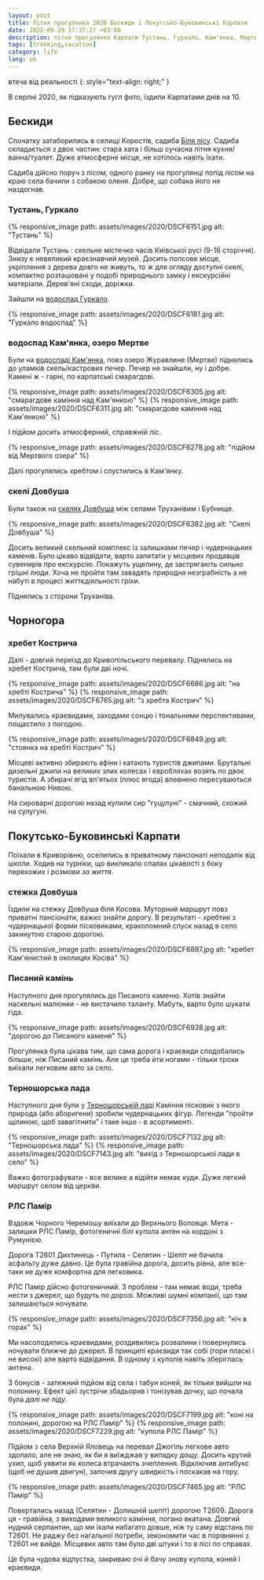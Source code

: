 ```yaml
---
layout: post
title: Літня прогулянка 2020 Бескиди і Покутсько-Буковинські Карпати
date: 2022-09-29 17:37:27 +03:00
description: літня прогулянка Карпати Тустань, Гуркало, Кам'янка, Мертве озеро скелі Довбуша хребет Кострича Писаний камінь, Терношорська лада Рлс Памір
tags: [trekking,vacation]
category: life
lang: uk
---
```


втеча від реальності
{: style="text-align: right;" }


В серпні 2020, як підказують гугл фото, їздили Карпатами днів на 10.

## Бескиди

Спочатку затаборились в селищі Коростів, садиба [Біля лісу](https://maps.google.com/?cid=956789349912474078&entry=gps).
Садиба складається з двох частин: стара хата і більш сучасна літня кухня/ванна/туалет.
Дуже атмосферне місце, не хотілось навіть їхати.

Садиба дійсно поруч з лісом, одного ранку на прогулянці попід лісом на краю села бачили з собакою оленя. 
Добре, що собака його не наздогнав.

### Тустань, Гуркало

{% responsive_image path: assets/images/2020/DSCF6151.jpg alt: "Тустань" %}

Відвідали Тустань : скельне містечко часів Київської русі (9-16 сторіччя).
Знизу є невеликий краєзнавчий музей.
Досить попсове місце, укріплення з дерева довго не живуть, то ж для огляду доступні скелі, компактно розташовані у подобі природнього замку і екскурсійні матеріали.
Дерев'яні сходи, доріжки.

Зайшли на [водоспад Гуркало](https://maps.app.goo.gl/R5qmP9yFbiXMy2QE7).

{% responsive_image path: assets/images/2020/DSCF6181.jpg alt: "Гуркало водоспад" %}

### водоспад Кам'янка, озеро Мертве
Були на [водоспаді Кам'янка](https://maps.app.goo.gl/k8QZ2z6TYp2mHEpK7), повз озеро Журавлине (Мертве) піднялись до уламків скель/кастрових печер.
Печер не знайшли, ну і добре.
Камені ж - гарні, по карпатські смарагдові. 

{% responsive_image path: assets/images/2020/DSCF6305.jpg alt: "смарагдове каміння над Кам'янкою" %}
{% responsive_image path: assets/images/2020/DSCF6311.jpg alt: "смарагдове каміння над Кам'янкою" %}

І підйом досить атмосферний, справжній ліс.

{% responsive_image path: assets/images/2020/DSCF6278.jpg alt: "підйом від Мертвого озера" %}

Далі прогулялись хребтом і спустились в Кам'янку.

### скелі Довбуша 
Були також на [скелях Довбуша](https://maps.app.goo.gl/NvuV6LCnDDJokm9M9) між селами Труханівим і Бубнище.

{% responsive_image path: assets/images/2020/DSCF6382.jpg alt: "Скелі Довбуша" %}

Досить великий скельний комплекс із залишками печер і чудернацьких каменів.
Було цікаво відвідати, варто запитати у місцевих продавців сувенирів про екскурсію.
Покажуть ущелину, де застрягають сильно грішні люди.
Хоча не пройти там завадять природня незграбність а не набуті в процесі життєдіяльності гріхи.

Піднялись з сторони Труханіва.

## Чорногора

### хребет Кострича

Далі - довгий переїзд до Кривопільського перевалу. Піднялись на хребет Кострича, там були дві ночі. 

{% responsive_image path: assets/images/2020/DSCF6686.jpg alt: "на хребті Кострича" %}
{% responsive_image path: assets/images/2020/DSCF6765.jpg alt: "з хребта Кострич" %}

Милувались краєвидами, заходами сонцю і тональними перспективами, пощастило з погодою. 

{% responsive_image path: assets/images/2020/DSCF6849.jpg alt: "стоянка на хребті Кострич" %}

Місцеві активно збирають афіни і катають туристів джипами.
Брутальні дизельні джипи на великих злих колесах і євробляхах возять по двоє туристів.
А збирачі ягід вп'ятьох (плюс ягода) впевнено пересуваються  банальною Нивою.

На сироварні дорогою назад купили сир "гуцулуні" - смачний, схожий на сулугуні.

## Покутсько-Буковинські Карпати
Поїхали в Криворівню, оселились в приватному пансіонаті неподалік від школи.
Ходив на турніки, що викликало спалах цікавості з боку перехожих і розмови _за життя_.

### стежка Довбуша
Їздили на стежку Довбуша біля Косова.
Муторний маршрут повз приватні пансіонати, важко знайти дорогу. 
В результаті - хребтик з чудернацької форми пісковиками, краколомний спуск назад в село закинутою старою дорогою.

{% responsive_image path: assets/images/2020/DSCF6897.jpg alt: "хребет Кам'янистий в околицях Косіва" %}

### Писаний камінь
Наступного дня прогулялись до Писаного каменю.
Хотів знайти наскельні малюнки - не вистачило таланту.
Мабуть, варто було шукати гіда.

{% responsive_image path: assets/images/2020/DSCF6938.jpg alt: "дорогою до Писаного каменя" %}

Прогулянка була цікава тим, що сама дорога і краєвиди сподобались більше, ніж Писаний камінь.
Але це треба йти ногами - тільки трохи виїхали легковим авто за село.

### Терношорська лада
Наступного дня були у [Терношорській ладі](https://maps.app.goo.gl/t5JKvqAdo6Cmnav46) 
Каміння пісковик з якого природа (або аборигени) зробили чудернацьких фігур.
Легенди "пройти щілиною, щоб завагітнити" і таке інше - в асортименті.

{% responsive_image path: assets/images/2020/DSCF7132.jpg alt: "Терношорська лада" %}
{% responsive_image path: assets/images/2020/DSCF7143.jpg alt: "вихід з Терношорської лади в село" %}

Важко фотографувати - все велике а відійти немає куди.
Дуже легкий маршрут селом від церкви.

### РЛС Памір
Вздовж Чорного Черемошу виїхали до Верхнього Воловця.
Мета - залишки РЛС Памір, фотогеничні білі купола антен на кордоні з Румунією.

Дорога Т2601 Дихтинець - Путила - Селятин - Шепіт не бачила асфальту дуже давно. 
Це була гравійна дорога, досить рівна, але все-таки не дуже комфортна для легковика.

РЛС Памір дійсно фотогеничний. 
З проблем - там немає води, треба нести з джерел, що будуть по дорозі.
Можливі шумні компанії, що там залишаються ночувати.

{% responsive_image path: assets/images/2020/DSCF7356.jpg alt: "ніч в горах" %}

Ми насолодились краєвидами, роздивились розвалини і повернулись ночувати ближче до джерел.
В принципі краєвиди так собі (гори пласкі і не високі) але варто відвідання.
В одному з куполів навіть зберіглась антена.

З бонусів - затяжний підйом від села і табун коней, як тільки вийшли на полонину.
Ефект цієї зустрічи збадьорив і тонізував дочку, що почала була _далі не піду_.

{% responsive_image path: assets/images/2020/DSCF7199.jpg alt: "коні на полонині, дорогою на РЛС Памір" %}
{% responsive_image path: assets/images/2020/DSCF7229.jpg alt: "купола РЛС Памір" %}

Підйом з села Верхній Яловець на перевал Джогіль легкове авто здолало, але не знаю, як би я виїжджав у випадку дощу.
Досить крутий ухил, щоб уявити як колеса втрачають зчеплення.
Відключив антибукс (щоб не душив двигун), залочив другу швидкість і поскакав на гору.

{% responsive_image path: assets/images/2020/DSCF7465.jpg alt: "РЛС Памір" %}

Повертались назад (Селятин - Долишній шепіт) дорогою Т2609.
Дорога ця - гравійна, з виходами великого каміння, погано вкатана.
Довгий нудний серпантин, що ми їхали набагато довше, ніж ту саму відстань по Т2601.
Не раджу без нагальної потреби, зекономити час в порівнянні з Т2601 не вийде.
Місцевих авто там було дві штуки і то в лісі по справах.

Це була чудова відпустка, закриваю очі й бачу знову купола, коней і краєвиди.
